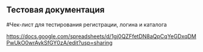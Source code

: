 ## Тестовая документация

#Чек-лист для тестирования регистрации, логина и каталога

https://docs.google.com/spreadsheets/d/1gj0QZFfetDN8aQpCqYeGDxqDMPwUkO0wrAykSfGY0zA/edit?usp=sharing
